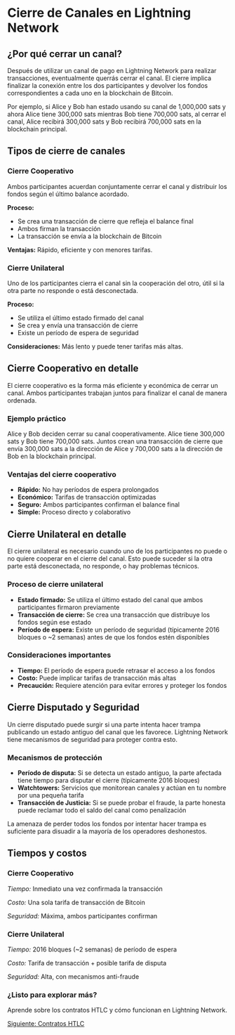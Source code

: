 # Cierre de Canales en Lightning Network

<div class="lightning-intro">

## ¿Por qué cerrar un canal?

<div class="intro-card">

Después de utilizar un canal de pago en Lightning Network para realizar transacciones, eventualmente querrás cerrar el canal. El cierre implica finalizar la conexión entre los dos participantes y devolver los fondos correspondientes a cada uno en la blockchain de Bitcoin.

Por ejemplo, si Alice y Bob han estado usando su canal de 1,000,000 sats y ahora Alice tiene 300,000 sats mientras Bob tiene 700,000 sats, al cerrar el canal, Alice recibirá 300,000 sats y Bob recibirá 700,000 sats en la blockchain principal.

</div>

## Tipos de cierre de canales

<div class="intro-card">

### **Cierre Cooperativo**

Ambos participantes acuerdan conjuntamente cerrar el canal y distribuir los fondos según el último balance acordado.

**Proceso:**
- Se crea una transacción de cierre que refleja el balance final
- Ambos firman la transacción
- La transacción se envía a la blockchain de Bitcoin

**Ventajas:** Rápido, eficiente y con menores tarifas.

### **Cierre Unilateral**

Uno de los participantes cierra el canal sin la cooperación del otro, útil si la otra parte no responde o está desconectada.

**Proceso:**
- Se utiliza el último estado firmado del canal
- Se crea y envía una transacción de cierre
- Existe un período de espera de seguridad

**Consideraciones:** Más lento y puede tener tarifas más altas.

</div>

## Cierre Cooperativo en detalle

<div class="intro-card">

El cierre cooperativo es la forma más eficiente y económica de cerrar un canal. Ambos participantes trabajan juntos para finalizar el canal de manera ordenada.

### Ejemplo práctico

Alice y Bob deciden cerrar su canal cooperativamente. Alice tiene 300,000 sats y Bob tiene 700,000 sats. Juntos crean una transacción de cierre que envía 300,000 sats a la dirección de Alice y 700,000 sats a la dirección de Bob en la blockchain principal.

### Ventajas del cierre cooperativo

- **Rápido:** No hay períodos de espera prolongados
- **Económico:** Tarifas de transacción optimizadas
- **Seguro:** Ambos participantes confirman el balance final
- **Simple:** Proceso directo y colaborativo

</div>

## Cierre Unilateral en detalle

<div class="intro-card">

El cierre unilateral es necesario cuando uno de los participantes no puede o no quiere cooperar en el cierre del canal. Esto puede suceder si la otra parte está desconectada, no responde, o hay problemas técnicos.

### Proceso de cierre unilateral

- **Estado firmado:** Se utiliza el último estado del canal que ambos participantes firmaron previamente
- **Transacción de cierre:** Se crea una transacción que distribuye los fondos según ese estado
- **Período de espera:** Existe un período de seguridad (típicamente 2016 bloques o ~2 semanas) antes de que los fondos estén disponibles

### Consideraciones importantes

- **Tiempo:** El período de espera puede retrasar el acceso a los fondos
- **Costo:** Puede implicar tarifas de transacción más altas
- **Precaución:** Requiere atención para evitar errores y proteger los fondos

</div>

## Cierre Disputado y Seguridad

<div class="intro-card">

Un cierre disputado puede surgir si una parte intenta hacer trampa publicando un estado antiguo del canal que les favorece. Lightning Network tiene mecanismos de seguridad para proteger contra esto.

### Mecanismos de protección

- **Período de disputa:** Si se detecta un estado antiguo, la parte afectada tiene tiempo para disputar el cierre (típicamente 2016 bloques)
- **Watchtowers:** Servicios que monitorean canales y actúan en tu nombre por una pequeña tarifa
- **Transacción de Justicia:** Si se puede probar el fraude, la parte honesta puede reclamar todo el saldo del canal como penalización

La amenaza de perder todos los fondos por intentar hacer trampa es suficiente para disuadir a la mayoría de los operadores deshonestos.

</div>

## Tiempos y costos

<div class="intro-card">

### **Cierre Cooperativo**

*Tiempo:* Inmediato una vez confirmada la transacción

*Costo:* Una sola tarifa de transacción de Bitcoin

*Seguridad:* Máxima, ambos participantes confirman

### **Cierre Unilateral**

*Tiempo:* 2016 bloques (~2 semanas) de período de espera

*Costo:* Tarifa de transacción + posible tarifa de disputa

*Seguridad:* Alta, con mecanismos anti-fraude

</div>

<div class="intro-card">

### ¿Listo para explorar más?

Aprende sobre los contratos HTLC y cómo funcionan en Lightning Network.

[Siguiente: Contratos HTLC](/htlc-contracts)

</div>

</div>


